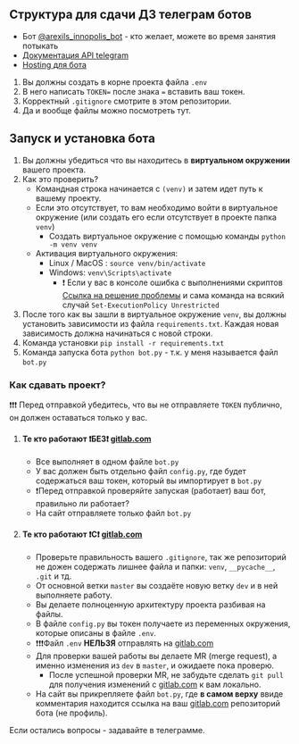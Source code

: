 ## Структура для сдачи ДЗ телеграм ботов

* Бот [@arexils_innopolis_bot](https://t.me/arexils_innopolis_bot) - кто желает, можете во время занятия потыкать
* [Документация API telegram](https://core.telegram.org/bots/api)
* [Hosting для бота](https://www.pythonanywhere.com/)


1. Вы должны создать в корне проекта файла `.env`
2. В него написать `TOKEN=` после знака `=` вставить ваш токен.
3. Корректный `.gitignore` смотрите в этом репозитории.
4. Да и вообще файлы можно посмотреть тут.

## Запуск и установка бота

1. Вы должны убедиться что вы находитесь в **виртуальном окружении** вашего проекта.
2. Как это проверить?
    * Командная строка начинается с `(venv)` и затем идет путь к вашему проекту.
    * Если это отсутствует, то вам необходимо войти в виртуальное окружение (или создать его если отсутствует в проекте папка `venv`)
        * Создать виртуальное окружение с помощью команды `python -m venv venv`
    * Активация виртуального окружения:
        * Linux / MacOS : `source venv/bin/activate`
        * Windows: `venv\Scripts\activate`
            * ❗ Если у вас в консоле ошибка с выполнениями скриптов [Ссылка на решение проблемы](https://ru.stackoverflow.com/a/1041525) и сама команда на всякий случай `Set-ExecutionPolicy Unrestricted`
3. После того как вы зашли в виртуальное окружение `venv`, вы должны установить зависимости из файла `requirements.txt`. Каждая новая зависимость должна начинаться с новой строки.
4. Команда установки `pip install -r requirements.txt`
5. Команда запуска бота `python bot.py` - т.к. у меня называется файл `bot.py`

### Как сдавать проект?

❗❗❗ Перед отправкой убедитесь, что вы не отправляете `TOKEN` публично, он должен оставаться только у вас.

1. #### Те кто работают ❗БЕЗ❗ [gitlab.com](https://gitlab.com/)
    + Все выполняет в одном файле `bot.py`
    + У вас должен быть отдельно файл `config.py`, где будет содержаться ваш токен, который вы импортирует в `bot.py`
    + ❗Перед отправкой проверяйте запуская (работает) ваш бот, правильно ли работает?
    + На сайт отправляете только файл `bot.py`

2. #### Те кто работают ❗С❗ [gitlab.com](https://gitlab.com/)
    + Проверьте правильность вашего `.gitignore`, так же репозиторий не дожен содержать лишнее файла и папки: `venv`, `__pycache__`, `.git` и тд.
    + От основной ветки `master` вы создаёте новую ветку `dev` и в ней выполняете работу.
    + Вы делаете полноценную архитектуру проекта разбивая на файлы.
    + В файле `config.py` вы токен получаете из переменных окружения, которые описаны в файле `.env`.
    + ❗❗❗Файл `.env` **НЕЛЬЗЯ** отправлять на [gitlab.com](https://gitlab.com/)
    + Для проверки вашей работы вы делаете MR (merge request), а именно изменения из `dev` в `master`, и ожидаете пока проверю.
        + После успешной проверки MR, не забудьте сделать `git pull` для получения изменений с [gitlab.com](https://gitlab.com/) к вам локально.
    + На сайт вы прикрепляете файл `bot.py`, где **в самом верху** ввиде комментария находится ссылка на ваш [gitlab.com](https://gitlab.com/) репозиторий бота (не профиль).

Если остались вопросы - задавайте в телеграмме.